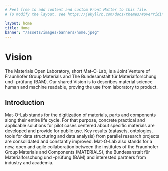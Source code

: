 ```yaml
---
# Feel free to add content and custom Front Matter to this file.
# To modify the layout, see https://jekyllrb.com/docs/themes/#overriding-theme-defaults

layout: home
title: Home
banner: "/assets/images/banners/home.jpeg"
---
```


# Vision

The Materials Open Laboratory, short Mat-O-Lab, is a Joint Venture of Fraunhofer Group Materials and The Bundesanstalt für Materialforschung und -prüfung (BAM). Our shared Vision is to describes material science human and machine readable, proving the use from laboratory to product.

## Introduction
Mat-O-Lab stands for the digitization of materials, parts and components along their entire life cycle. 
For that purpose, concrete practical and applicable solutions for pilot cases centered
about specific materials are developed and provide for public use. 
Key results (datasets, ontologies, tools for data structuring and data analysis) 
from parallel research projects are consolidated and constantly improved. Mat-O-Lab also stands 
for a new, open and agile collaboration between the institutes of the Fraunhofer Group Materials 
and Components (MATERIALS), the Bundesanstalt für Materialforschung und -prüfung (BAM) 
and interested partners from industry and academia.